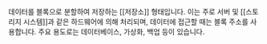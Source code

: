 데이터를 블록으로 분할하여 저장하는 [[저장소]] 형태입니다. 이는 주로 서버 및 [[스토리지 시스템]]과 같은 하드웨어에 의해 처리되며, 데이터에 접근할 때는 블록 주소를 사용합니다. 주요 용도로는 데이터베이스, 가상화, 백업 등이 있습니다.